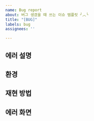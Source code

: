 ```yaml
---
name: Bug report
about: 버그 생겼을 때 쓰는 이슈 템플릿 ╯︿╰
title: "[BUG]"
labels: bug
assignees: ''

---
```


## 에러 설명
<!-- 무슨 에러인지 설명해주세요! -->

## 환경
<!-- 특정 기기에서만 발생하는 에러라면 디바이스 종류, 브라우저 종류 등을 써주세요! 없으면 지워도 되는걸로,, -->

## 재현 방법
<!-- 어떻게 재현하는지 설명해주세요 -->

## 에러 화면
<!-- 스크린샷 or GIF 등 -->
